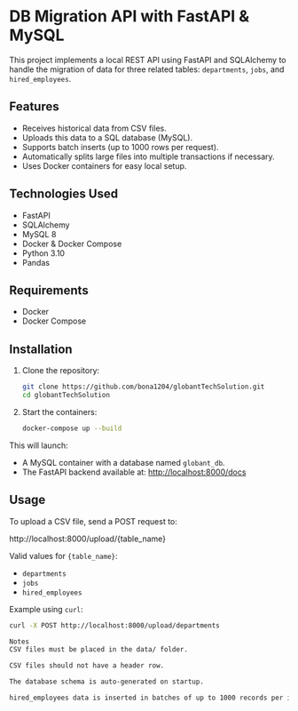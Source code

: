 # DB Migration API with FastAPI & MySQL

This project implements a local REST API using FastAPI and SQLAlchemy to handle the migration of data for three related tables: `departments`, `jobs`, and `hired_employees`.

## Features

- Receives historical data from CSV files.
- Uploads this data to a SQL database (MySQL).
- Supports batch inserts (up to 1000 rows per request).
- Automatically splits large files into multiple transactions if necessary.
- Uses Docker containers for easy local setup.

## Technologies Used

- FastAPI  
- SQLAlchemy  
- MySQL 8  
- Docker & Docker Compose  
- Python 3.10  
- Pandas

## Requirements

- Docker  
- Docker Compose

## Installation

1. Clone the repository:

    ```bash
    git clone https://github.com/bona1204/globantTechSolution.git
    cd globantTechSolution
    ```

2. Start the containers:

    ```bash
    docker-compose up --build
    ```

This will launch:

- A MySQL container with a database named `globant_db`.
- The FastAPI backend available at: [http://localhost:8000/docs](http://localhost:8000/docs)

## Usage

To upload a CSV file, send a POST request to:

http://localhost:8000/upload/{table_name}

Valid values for `{table_name}`:

- `departments`
- `jobs`
- `hired_employees`

Example using `curl`:

```bash
curl -X POST http://localhost:8000/upload/departments

Notes
CSV files must be placed in the data/ folder.

CSV files should not have a header row.

The database schema is auto-generated on startup.

hired_employees data is inserted in batches of up to 1000 records per insert. If a file has more than 1000 rows, it is split and processed in multiple chunks during the same request.